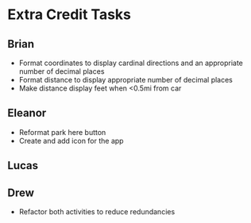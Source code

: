 # Extra Credit Tasks

## Brian
* Format coordinates to display cardinal directions and an appropriate number of decimal places
* Format distance to display appropriate number of decimal places
* Make distance display feet when <0.5mi from car

## Eleanor
* Reformat park here button
* Create and add icon for the app

## Lucas

## Drew
* Refactor both activities to reduce redundancies
